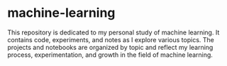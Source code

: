 # machine-learning

This repository is dedicated to my personal study of machine learning. It contains code, experiments, and notes as I explore various topics. The projects and notebooks are organized by topic and reflect my learning process, experimentation, and growth in the field of machine learning.
